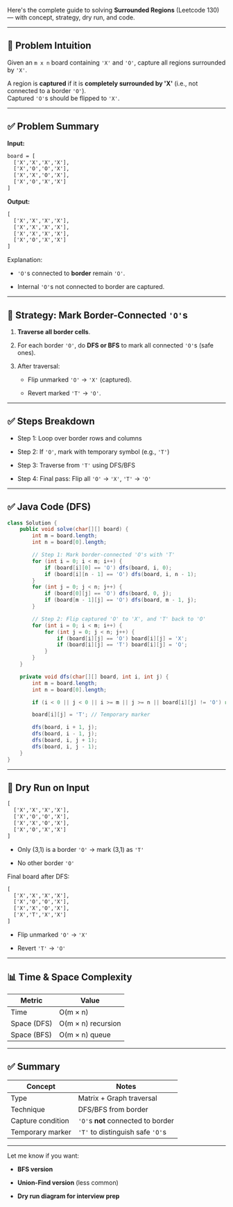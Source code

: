 Here's the complete guide to solving **Surrounded Regions** (Leetcode 130) — with concept, strategy, dry run, and code.

---

## 🧠 Problem Intuition

Given an `m x n` board containing `'X'` and `'O'`, capture all regions surrounded by `'X'`.

A region is **captured** if it is **completely surrounded by 'X'** (i.e., not connected to a border `'O'`).  
Captured `'O'`s should be flipped to `'X'`.

---

## ✅ Problem Summary

**Input:**

```txt
board = [
  ['X','X','X','X'],
  ['X','O','O','X'],
  ['X','X','O','X'],
  ['X','O','X','X']
]
```

**Output:**

```txt
[
  ['X','X','X','X'],
  ['X','X','X','X'],
  ['X','X','X','X'],
  ['X','O','X','X']
]
```

Explanation:

- `'O'`s connected to **border** remain `'O'`.
    
- Internal `'O'`s not connected to border are captured.
    

---

## 🚀 Strategy: Mark Border-Connected `'O'`s

1. **Traverse all border cells**.
    
2. For each border `'O'`, do **DFS or BFS** to mark all connected `'O'`s (safe ones).
    
3. After traversal:
    
    - Flip unmarked `'O'` → `'X'` (captured).
        
    - Revert marked `'T'` → `'O'`.
        

---

## ✅ Steps Breakdown

- Step 1: Loop over border rows and columns
    
- Step 2: If `'O'`, mark with temporary symbol (e.g., `'T'`)
    
- Step 3: Traverse from `'T'` using DFS/BFS
    
- Step 4: Final pass: Flip all `'O'` → `'X'`, `'T'` → `'O'`
    

---

## ✅ Java Code (DFS)

```java
class Solution {
    public void solve(char[][] board) {
        int m = board.length;
        int n = board[0].length;

        // Step 1: Mark border-connected 'O's with 'T'
        for (int i = 0; i < m; i++) {
            if (board[i][0] == 'O') dfs(board, i, 0);
            if (board[i][n - 1] == 'O') dfs(board, i, n - 1);
        }
        for (int j = 0; j < n; j++) {
            if (board[0][j] == 'O') dfs(board, 0, j);
            if (board[m - 1][j] == 'O') dfs(board, m - 1, j);
        }

        // Step 2: Flip captured 'O' to 'X', and 'T' back to 'O'
        for (int i = 0; i < m; i++) {
            for (int j = 0; j < n; j++) {
                if (board[i][j] == 'O') board[i][j] = 'X';
                if (board[i][j] == 'T') board[i][j] = 'O';
            }
        }
    }

    private void dfs(char[][] board, int i, int j) {
        int m = board.length;
        int n = board[0].length;

        if (i < 0 || j < 0 || i >= m || j >= n || board[i][j] != 'O') return;

        board[i][j] = 'T'; // Temporary marker

        dfs(board, i + 1, j);
        dfs(board, i - 1, j);
        dfs(board, i, j + 1);
        dfs(board, i, j - 1);
    }
}
```

---

## 🧠 Dry Run on Input

```txt
[
  ['X','X','X','X'],
  ['X','O','O','X'],
  ['X','X','O','X'],
  ['X','O','X','X']
]
```

- Only (3,1) is a border `'O'` → mark (3,1) as `'T'`
    
- No other border `'O'`
    

Final board after DFS:

```txt
[
  ['X','X','X','X'],
  ['X','O','O','X'],
  ['X','X','O','X'],
  ['X','T','X','X']
]
```

- Flip unmarked `'O'` → `'X'`
    
- Revert `'T'` → `'O'`
    

---

## 📊 Time & Space Complexity

|Metric|Value|
|---|---|
|Time|O(m × n)|
|Space (DFS)|O(m × n) recursion|
|Space (BFS)|O(m × n) queue|

---

## ✅ Summary

|Concept|Notes|
|---|---|
|Type|Matrix + Graph traversal|
|Technique|DFS/BFS from border|
|Capture condition|`'O'`s **not** connected to border|
|Temporary marker|`'T'` to distinguish safe `'O'`s|

---

Let me know if you want:

- **BFS version**
    
- **Union-Find version** (less common)
    
- **Dry run diagram for interview prep**